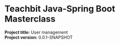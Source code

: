 
# Teachbit Java-Spring Boot Masterclass 

**Project title:** User management <br>
**Project version:** 0.0.1-SNAPSHOT

